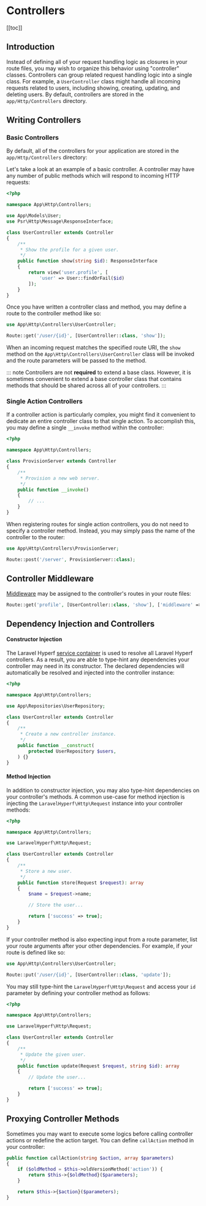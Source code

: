 # Controllers
[[toc]]

## Introduction

Instead of defining all of your request handling logic as closures in your route files, you may wish to organize this behavior using "controller" classes. Controllers can group related request handling logic into a single class. For example, a `UserController` class might handle all incoming requests related to users, including showing, creating, updating, and deleting users. By default, controllers are stored in the `app/Http/Controllers` directory.

## Writing Controllers

### Basic Controllers

By default, all of the controllers for your application are stored in the `app/Http/Controllers` directory:

Let's take a look at an example of a basic controller. A controller may have any number of public methods which will respond to incoming HTTP requests:

```php
<?php

namespace App\Http\Controllers;

use App\Models\User;
use Psr\Http\Message\ResponseInterface;

class UserController extends Controller
{
    /**
     * Show the profile for a given user.
     */
    public function show(string $id): ResponseInterface
    {
        return view('user.profile', [
            'user' => User::findOrFail($id)
        ]);
    }
}
```

Once you have written a controller class and method, you may define a route to the controller method like so:

```php
use App\Http\Controllers\UserController;

Route::get('/user/{id}', [UserController::class, 'show']);
```

When an incoming request matches the specified route URI, the `show` method on the `App\Http\Controllers\UserController` class will be invoked and the route parameters will be passed to the method.

::: note
Controllers are not **required** to extend a base class. However, it is sometimes convenient to extend a base controller class that contains methods that should be shared across all of your controllers.
:::

### Single Action Controllers

If a controller action is particularly complex, you might find it convenient to dedicate an entire controller class to that single action. To accomplish this, you may define a single `__invoke` method within the controller:

```php
<?php

namespace App\Http\Controllers;

class ProvisionServer extends Controller
{
    /**
     * Provision a new web server.
     */
    public function __invoke()
    {
        // ...
    }
}
```

When registering routes for single action controllers, you do not need to specify a controller method. Instead, you may simply pass the name of the controller to the router:

```php
use App\Http\Controllers\ProvisionServer;

Route::post('/server', ProvisionServer::class);
```

## Controller Middleware

[Middleware](/docs/middleware) may be assigned to the controller's routes in your route files:

```php
Route::get('profile', [UserController::class, 'show'], ['middleware' => 'auth']);
```

## Dependency Injection and Controllers

#### Constructor Injection

The Laravel Hyperf [service container](/docs/container) is used to resolve all Laravel Hyperf controllers. As a result, you are able to type-hint any dependencies your controller may need in its constructor. The declared dependencies will automatically be resolved and injected into the controller instance:

```php
<?php

namespace App\Http\Controllers;

use App\Repositories\UserRepository;

class UserController extends Controller
{
    /**
     * Create a new controller instance.
     */
    public function __construct(
        protected UserRepository $users,
    ) {}
}
```

#### Method Injection

In addition to constructor injection, you may also type-hint dependencies on your controller's methods. A common use-case for method injection is injecting the `LaravelHyperf\Http\Request` instance into your controller methods:

```php
<?php

namespace App\Http\Controllers;

use LaravelHyperf\Http\Request;

class UserController extends Controller
{
    /**
     * Store a new user.
     */
    public function store(Request $request): array
    {
        $name = $request->name;

        // Store the user...

        return ['success' => true];
    }
}
```

If your controller method is also expecting input from a route parameter, list your route arguments after your other dependencies. For example, if your route is defined like so:

```php
use App\Http\Controllers\UserController;

Route::put('/user/{id}', [UserController::class, 'update']);
```

You may still type-hint the `LaravelHyperf\Http\Request` and access your `id` parameter by defining your controller method as follows:

```php
<?php

namespace App\Http\Controllers;

use LaravelHyperf\Http\Request;

class UserController extends Controller
{
    /**
     * Update the given user.
     */
    public function update(Request $request, string $id): array
    {
        // Update the user...

        return ['success' => true];
    }
}
```

## Proxying Controller Methods

Sometimes you may want to execute some logics before calling controller actions or redefine the action target. You can define `callAction` method in your controller:

```php
public function callAction(string $action, array $parameters)
{
    if ($oldMethod = $this->oldVersionMethod('action')) {
        return $this->{$oldMethod}($parameters);
    }

    return $this->{$action}($parameters);
}
```